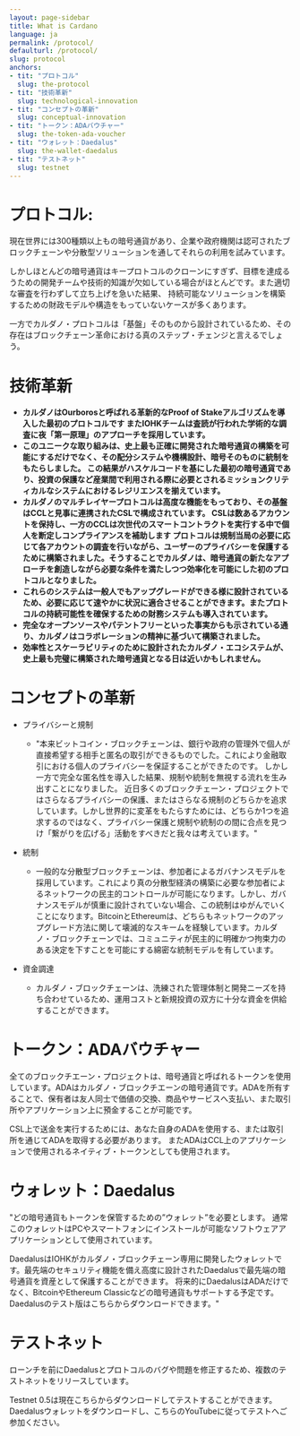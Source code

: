 ```yaml
---
layout: page-sidebar
title: What is Cardano
language: ja
permalink: /protocol/
defaulturl: /protocol/
slug: protocol
anchors:
- tit: "プロトコル"
  slug: the-protocol
- tit: "技術革新"
  slug: technological-innovation
- tit: "コンセプトの革新"
  slug: conceptual-innovation
- tit: "トークン：ADAバウチャー"
  slug: the-token-ada-voucher
- tit: "ウォレット：Daedalus"
  slug: the-wallet-daedalus
- tit: "テストネット"
  slug: testnet
---
```


<h1 id="the-protocol">プロトコル:</h1>

現在世界には300種類以上もの暗号通貨があり、企業や政府機関は認可されたブロックチェーンや分散型ソリューションを通してそれらの利用を試みています。

しかしほとんどの暗号通貨はキープロトコルのクローンにすぎず、目標を達成るうための開発チームや技術的知識が欠如している場合がほとんどです。また適切な審査を行わずして立ち上げを急いた結果、 持続可能なソリューションを構築するための財政モデルや構造をもっていないケースが多くあります。

一方でカルダノ・プロトコルは「基盤」そのものから設計されているため、その存在はブロックチェーン革命における真のステップ・チェンジと言えるでしょう。

<h1 id="technological-innovation">技術革新</h1>

* **カルダノはOurborosと呼ばれる革新的なProof of Stakeアルゴリズムを導入した最初のプロトコルです
またIOHKチームは査読が行われた学術的な調査に夜「第一原理」のアプローチを採用しています。**
* **このユニークな取り組みは、史上最も正確に開発された暗号通貨の構築を可能にするだけでなく、その配分システムや機構設計、暗号そのものに統制をもたらしました。 この結果がハスケルコードを基にした最初の暗号通貨であり、投資の保護など産業間で利用される際に必要とされるミッションクリティカルなシステムにおけるレジリエンスを揃えています。**
* **カルダノのマルチレイヤープロトコルは高度な機能をもっており、その基盤はCCLと見事に連携されたCSLで構成されています。 CSLは数あるアカウントを保持し、一方のCCLは次世代のスマートコントラクトを実行する中で個人を断定しコンプライアンスを補助します
プロトコルは規制当局の必要に応じて各アカウントの調査を行いながら、ユーザーのプライバシーを保護するために構築されました。そうすることでカルダノは、暗号通貨の新たなアプローチを創造しながら必要な条件を満たしつつ効率化を可能にした初のプロトコルとなりました。**
* **これらのシステムは一般人でもアップグレードができる様に設計されているため、必要に応じて速やかに状況に適合させることができます。またプロトコルの持続可能性を確保するための財務システムも導入されています。**
* **完全なオープンソースやパテントフリーといった事実からも示されている通り、カルダノはコラボレーションの精神に基づいて構築されました。**
* **効率性とスケーラビリティのために設計されたカルダノ・エコシステムが、史上最も完璧に構築された暗号通貨となる日は近いかもしれません。**

<h1 id="conceptual-innovation">コンセプトの革新</h1>

* プライバシーと規制
  * "本来ビットコイン・ブロックチェーンは、銀行や政府の管理外で個人が直接希望する相手と匿名の取引ができるものでした。これにより金融取引における個人のプライバシーを保証することができたのです。 しかし一方で完全な匿名性を導入した結果、規制や統制を無視する流れを生み出すことになりました。 近日多くのブロックチェーン・プロジェクトではさらなるプライバシーの保護、またはさらなる規制のどちらかを追求しています。しかし世界的に変革をもたらすためには、どちらか1つを追求するのではなく、プライバシー保護と規制や統制のの間に合点を見つけ「繋がりを広げる」活動をすべきだと我々は考えています。"

* 統制
  * 一般的な分散型ブロックチェーンは、参加者によるガバナンスモデルを採用しています。これにより真の分散型経済の構築に必要な参加者によるネットワークの民主的コントロールが可能になります。しかし、ガバナンスモデルが慎重に設計されていない場合、この統制はゆがんでいくことになります。BitcoinとEthereumは、どちらもネットワークのアップグレード方法に関して壊滅的なスキームを経験しています。カルダノ・ブロックチェーンでは、コミュニティが民主的に明確かつ拘束力のある決定を下すことを可能にする綿密な統制モデルを有しています。

* 資金調達
  * カルダノ・ブロックチェーンは、洗練された管理体制と開発ニーズを持ち合わせているため、運用コストと新規投資の双方に十分な資金を供給することができます。

<h1 id="the-token-ada-voucher">トークン：ADAバウチャー</h1>

全てのブロックチエーン・プロジェクトは、暗号通貨と呼ばれるトークンを使用しています。ADAはカルダノ・ブロックチエーンの暗号通貨です。ADAを所有することで、保有者は友人同士で価値の交換、商品やサービスへ支払い、また取引所やアプリケーション上に預金することが可能です。

CSL上で送金を実行するためには、あなた自身のADAを使用する、または取引所を通じてADAを取得する必要があります。 またADAはCCL上のアプリケーションで使用されるネイティブ・トークンとしても使用されます。

<h1 id="the-wallet-daedalus">ウォレット：Daedalus</h1>
 
"どの暗号通貨もトークンを保管するための”ウォレット”を必要とします。 通常このウォレットはPCやスマートフォンにインストールが可能なソフトウェアアプリケーションとして使用されています。

DaedalusはIOHKがカルダノ・ブロックチェーン専用に開発したウォレットです。最先端のセキュリティ機能を備え高度に設計されたDaedalusで最先端の暗号通貨を資産として保護することができます。 
将来的にDaedalusはADAだけでなく、BitcoinやEthereum Classicなどの暗号通貨もサポートする予定です。Daedalusのテスト版はこちらからダウンロードできます。"
 
<h1 id="testnet">テストネット</h1>

ローンチを前にDaedalusとプロトコルのバグや問題を修正するため、複数のテストネットをリリースしています。

Testnet 0.5は現在こちらからダウンロードしてテストすることができます。Daedalusウォレットをダウンロードし、こちらのYouTubeに従ってテストへご参加ください。
